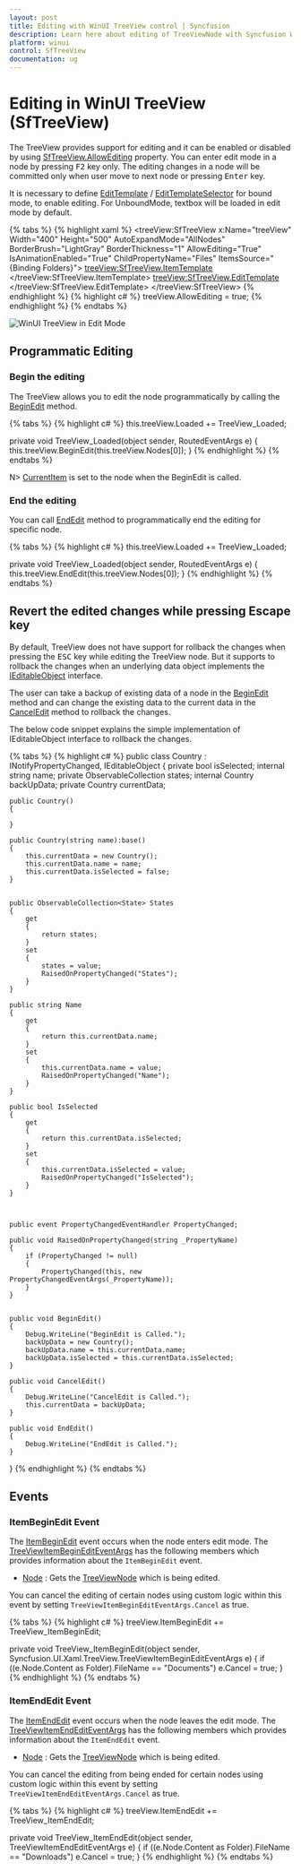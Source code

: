 ```yaml
---
layout: post
title: Editing with WinUI TreeView control | Syncfusion
description: Learn here about editing of TreeViewNode with Syncfusion WinUI TreeView (SfTreeView) control and editing related events. 
platform: winui
control: SfTreeView
documentation: ug
---
```


# Editing in WinUI TreeView (SfTreeView)

The TreeView provides support for editing and it can be enabled or disabled by using [SfTreeView.AllowEditing](https://help.syncfusion.com/cr/winui/Syncfusion.UI.Xaml.TreeView.SfTreeView.html#Syncfusion_UI_Xaml_TreeView_SfTreeView_AllowEditing) property. You can enter edit mode in a node by pressing <kbd>F2</kbd> key only. The editing changes in a node will be committed only when user move to next node or pressing <kbd>Enter</kbd> key.

It is necessary to define [EditTemplate](https://help.syncfusion.com/cr/winui/Syncfusion.UI.Xaml.TreeView.SfTreeView.html#Syncfusion_UI_Xaml_TreeView_SfTreeView_EditTemplate) / [EditTemplateSelector](https://help.syncfusion.com/cr/winui/Syncfusion.UI.Xaml.TreeView.SfTreeView.html#Syncfusion_UI_Xaml_TreeView_SfTreeView_EditTemplateSelector) for bound mode, to enable editing. For UnboundMode, textbox will be loaded in edit mode by default.

{% tabs %}
{% highlight xaml %}
<treeView:SfTreeView x:Name="treeView"
                        Width="400"
                        Height="500"
                        AutoExpandMode="AllNodes"
                        BorderBrush="LightGray"
                        BorderThickness="1"
                        AllowEditing="True"
                        IsAnimationEnabled="True"
                        ChildPropertyName="Files"
                        ItemsSource="{Binding Folders}">
    <treeView:SfTreeView.ItemTemplate>
        <DataTemplate>
            <StackPanel Orientation="Horizontal">
                <ContentPresenter Width="20"
                                    Height="20"
                                    HorizontalAlignment="Stretch"
                                    VerticalAlignment="Center"
                                    ContentTemplate="{Binding ImageTemplate}" />
                <TextBlock Margin="5"
                            VerticalAlignment="Center"
                            Text="{Binding FileName}" />
            </StackPanel>
        </DataTemplate>
    </treeView:SfTreeView.ItemTemplate>
    <treeView:SfTreeView.EditTemplate>
        <DataTemplate>
            <TextBox Text="{Binding Name}" 
				VerticalContentAlignment="Center" 
                Margin="-4,0,-4,0"
                Height="{Binding ItemHeight,ElementName=treeView}" />
        </DataTemplate>
    </treeView:SfTreeView.EditTemplate>
</treeView:SfTreeView>
{% endhighlight %}
{% highlight c# %}
treeView.AllowEditing = true;
{% endhighlight %}
{% endtabs %}

![WinUI TreeView in Edit Mode](Editing-images/Editing-image1.png)

## Programmatic Editing

### Begin the editing

The TreeView allows you to edit the node programmatically by calling the [BeginEdit](https://help.syncfusion.com/cr/winui/Syncfusion.UI.Xaml.TreeView.SfTreeView.html#Syncfusion_UI_Xaml_TreeView_SfTreeView_BeginEdit_Syncfusion_UI_Xaml_TreeView_TreeViewNode_) method.

{% tabs %}
{% highlight c# %}
this.treeView.Loaded += TreeView_Loaded;

private void TreeView_Loaded(object sender, RoutedEventArgs e)
{
    this.treeView.BeginEdit(this.treeView.Nodes[0]);
}
{% endhighlight %}
{% endtabs %}

N> [CurrentItem](https://help.syncfusion.com/cr/winui/Syncfusion.UI.Xaml.TreeView.SfTreeView.html#Syncfusion_UI_Xaml_TreeView_SfTreeView_CurrentItem) is set to the node when the BeginEdit is called.

### End the editing

You can call [EndEdit](https://help.syncfusion.com/cr/winui/Syncfusion.UI.Xaml.TreeView.SfTreeView.html#Syncfusion_UI_Xaml_TreeView_SfTreeView_EndEdit_Syncfusion_UI_Xaml_TreeView_TreeViewNode_) method to programmatically end the editing for specific node.

{% tabs %}
{% highlight c# %}
this.treeView.Loaded += TreeView_Loaded;

private void TreeView_Loaded(object sender, RoutedEventArgs e)
{
    this.treeView.EndEdit(this.treeView.Nodes[0]);
}
{% endhighlight %}
{% endtabs %}

## Revert the edited changes while pressing Escape key

By default, TreeView does not have support for rollback the changes when pressing the <kbd>ESC</kbd> key while editing the TreeView node. But it supports to rollback the changes when an underlying data object implements the [IEditableObject](https://msdn.microsoft.com/en-us/library/system.componentmodel.ieditableobject.aspx) interface.

The user can take a backup of existing data of a node in the [BeginEdit](https://msdn.microsoft.com/en-us/library/system.componentmodel.ieditableobject.beginedit.aspx) method and can change the existing data to the current data in the [CancelEdit](https://msdn.microsoft.com/en-us/library/system.componentmodel.ieditableobject.canceledit.aspx) method to rollback the changes.

The below code snippet explains the simple implementation of IEditableObject interface to rollback the changes.

{% tabs %}
{% highlight c# %}
public class Country : INotifyPropertyChanged, IEditableObject
{
    private bool isSelected;
    internal string name;
    private ObservableCollection<State> states;
    internal Country backUpData;
    private Country currentData;

    public Country()
    {
	
    }

    public Country(string name):base()
    {
	    this.currentData = new Country();
	    this.currentData.name = name;
	    this.currentData.isSelected = false;
    }


    public ObservableCollection<State> States
    {
	    get 
        { 
            return states; 
		}
	    set
	    {
		    states = value;
		    RaisedOnPropertyChanged("States");
	    }
    }

    public string Name
    {
        get
        { 
            return this.currentData.name; 
        }
        set
        {
            this.currentData.name = value;
            RaisedOnPropertyChanged("Name");
        }
    }

    public bool IsSelected
    {
        get 
        { 
	        return this.currentData.isSelected; 
        }
        set
        {
            this.currentData.isSelected = value;
            RaisedOnPropertyChanged("IsSelected");
        }
    }



    public event PropertyChangedEventHandler PropertyChanged;

    public void RaisedOnPropertyChanged(string _PropertyName)
    {
	    if (PropertyChanged != null)
        {
            PropertyChanged(this, new PropertyChangedEventArgs(_PropertyName));
        }
    }


    public void BeginEdit()
    {
        Debug.WriteLine("BeginEdit is Called.");
        backUpData = new Country();
        backUpData.name = this.currentData.name;
        backUpData.isSelected = this.currentData.isSelected;
    }

    public void CancelEdit()
    {
        Debug.WriteLine("CancelEdit is Called.");
        this.currentData = backUpData;
    }

    public void EndEdit()
    {
        Debug.WriteLine("EndEdit is Called.");
    }
}
{% endhighlight %}
{% endtabs %}

## Events

### ItemBeginEdit Event

The [ItemBeginEdit](https://help.syncfusion.com/cr/winui/Syncfusion.UI.Xaml.TreeView.SfTreeView.html#Syncfusion_UI_Xaml_TreeView_SfTreeView_ItemBeginEdit) event occurs when the node enters edit mode. The [TreeViewItemBeginEditEventArgs](https://help.syncfusion.com/cr/winui/Syncfusion.UI.Xaml.TreeView.TreeViewItemBeginEditEventArgs.html) has the following members which provides information about the `ItemBeginEdit` event.

* [Node](https://help.syncfusion.com/cr/winui/Syncfusion.UI.Xaml.TreeView.TreeViewItemEditEventArgs.html#Syncfusion_UI_Xaml_TreeView_TreeViewItemEditEventArgs_Node) : Gets the [TreeViewNode](https://help.syncfusion.com/cr/winui/Syncfusion.UI.Xaml.TreeView.TreeViewNode.html) which is being edited.

You can cancel the editing of certain nodes using custom logic within this event by setting `TreeViewItemBeginEditEventArgs.Cancel` as true.

{% tabs %}
{% highlight c# %}
treeView.ItemBeginEdit += TreeView_ItemBeginEdit;

private void TreeView_ItemBeginEdit(object sender, Syncfusion.UI.Xaml.TreeView.TreeViewItemBeginEditEventArgs e)
{
    if ((e.Node.Content as Folder).FileName == "Documents")
        e.Cancel = true;
}
{% endhighlight %}
{% endtabs %}

### ItemEndEdit Event

The [ItemEndEdit](https://help.syncfusion.com/cr/winui/Syncfusion.UI.Xaml.TreeView.SfTreeView.html#Syncfusion_UI_Xaml_TreeView_SfTreeView_ItemEndEdit) event occurs when the node leaves the edit mode. The [TreeViewItemEndEditEventArgs](https://help.syncfusion.com/cr/winui/Syncfusion.UI.Xaml.TreeView.TreeViewItemEndEditEventArgs.html) has the following members which provides information about the `ItemEndEdit` event.

* [Node](https://help.syncfusion.com/cr/winui/Syncfusion.UI.Xaml.TreeView.TreeViewItemEditEventArgs.html#Syncfusion_UI_Xaml_TreeView_TreeViewItemEditEventArgs_Node) : Gets the [TreeViewNode](https://help.syncfusion.com/cr/winui/Syncfusion.UI.Xaml.TreeView.TreeViewNode.html) which is being edited.

You can cancel the editing from being ended for certain nodes using custom logic within this event by setting `TreeViewItemEndEditEventArgs.Cancel` as true.

{% tabs %}
{% highlight c# %}
treeView.ItemEndEdit += TreeView_ItemEndEdit;

private void TreeView_ItemEndEdit(object sender, TreeViewItemEndEditEventArgs e)
{
    if ((e.Node.Content as Folder).FileName == "Downloads")
        e.Cancel = true;
}
{% endhighlight %}
{% endtabs %}

